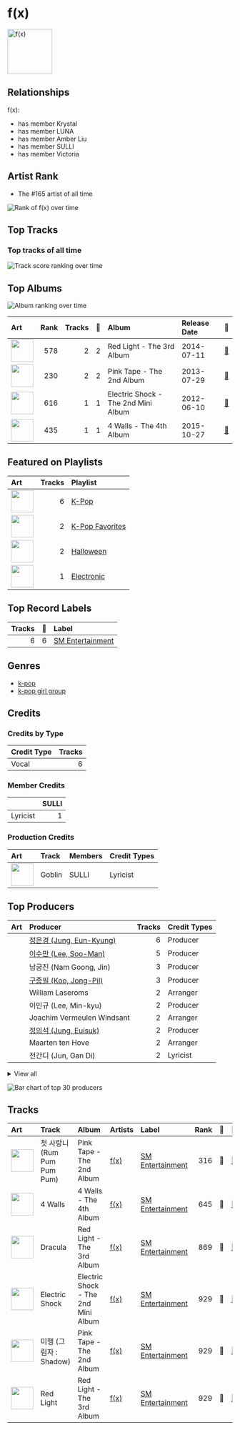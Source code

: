 
# f(x)


<img src="https://i.scdn.co/image/ab6761610000e5ebe0cc2045ff4e90d12df91cc3" alt="f(x)" width="100" />

## Relationships

f(x):
- has member Krystal
- has member LUNA
- has member Amber Liu
- has member SULLI
- has member Victoria

## Artist Rank
- The #165 artist of all time

![Rank of f(x) over time](../../images/artists/f(x)/rank_time_series.png)
## Top Tracks


### Top tracks of all time

![Track score ranking over time](../../images/artists/f(x)/track_rank_time_series_score.png)
## Top Albums

![Album ranking over time](../../images/artists/f(x)/album_rank_time_series.png)

| Art | Rank | Tracks | 💚 | Album | Release Date | 🔗 |
|:---|---:|---:|---:|:---|:---|:---|
| <img src="https://i.scdn.co/image/ab67616d0000b2737cb7222af6927b83987206f7" alt="" width="50" /> | 578 | 2 | 2 | Red Light - The 3rd Album | 2014-07-11 | [🔗](https://open.spotify.com/album/6T9SFwLGHVU75jRAjUJn3W) |
| <img src="https://i.scdn.co/image/ab67616d0000b2736f7d8c9dcc983839bd746dbc" alt="" width="50" /> | 230 | 2 | 2 | Pink Tape - The 2nd Album | 2013-07-29 | [🔗](https://open.spotify.com/album/62tuEHFtjk3L6Xjdkzyt4z) |
| <img src="https://i.scdn.co/image/ab67616d0000b2735a58accf4805f4097859eeac" alt="" width="50" /> | 616 | 1 | 1 | Electric Shock - The 2nd Mini Album | 2012-06-10 | [🔗](https://open.spotify.com/album/7LVMjDwcyhVhDTHddKPjIs) |
| <img src="https://i.scdn.co/image/ab67616d0000b273b6baf420e67f45971ca0d216" alt="" width="50" /> | 435 | 1 | 1 | 4 Walls - The 4th Album | 2015-10-27 | [🔗](https://open.spotify.com/album/6yJdchE7ARS996BxRgplFH) |

## Featured on Playlists
| Art | Tracks | Playlist |
|:---|---:|:---|
| <img src="https://mosaic.scdn.co/640/ab67616d00001e02505190077497c230422f2934ab67616d00001e027dd8f95320e8ef08aa121dfeab67616d00001e028164cd1a2e03b7ca2db9ff5eab67616d00001e02ff7c2dfd0ed9b2cf6bf9c818" alt="" width="50" /> | 6 | [K-Pop](../../playlists/k-pop/overview.md) |
| <img src="https://mosaic.scdn.co/640/ab67616d00001e024ed058b71650a6ca2c04adffab67616d00001e026772cf096be8acc1df092519ab67616d00001e028c4a282e84a53c1c8acf129aab67616d00001e02d8cc2281fcd4519ca020926b" alt="" width="50" /> | 2 | [K-Pop Favorites](../../playlists/k-pop_favorites/overview.md) |
| <img src="https://mosaic.scdn.co/640/ab67616d00001e023613e1e0d35867a0814005a9ab67616d00001e024a8e5eaab8b02db02e487c27ab67616d00001e0259fcda8d47bbd0f6c2bf1647ab67616d00001e028bc3d61189d95da5f74d7ba7" alt="" width="50" /> | 2 | [Halloween](../../playlists/halloween/overview.md) |
| <img src="https://mosaic.scdn.co/640/ab67616d00001e0248905438b9c1153978d9fbf4ab67616d00001e0279e8b529ce6c088a8027b2a1ab67616d00001e029b9b36b0e22870b9f542d937ab67616d00001e02d8601e15fa1b4351fe1fc6ae" alt="" width="50" /> | 1 | [Electronic](../../playlists/electronic/overview.md) |

## Top Record Labels

| Tracks | 💚 | Label |
|---:|---:|:---|
| 6 | 6 | [SM Entertainment](../../labels/sm_entertainment/overview.md) |

## Genres

- [k-pop](../../genres/k-pop/overview.md)
- [k-pop girl group](../../genres/k-pop_girl_group/overview.md)

## Credits

### Credits by Type

| Credit Type | Tracks |
|:---|---:|
| Vocal | 6 |

### Member Credits

| | SULLI |
|:---|---:|
| Lyricist | 1 |
### Production Credits

| Art | Track | Members | Credit Types |
|:---|:---|:---|:---|
| <img src="https://i.scdn.co/image/ab67616d0000b273199b103e99c9de6bb5a7dc53" alt="" width="50" /> | Goblin | SULLI | Lyricist |

## Top Producers

| Art | Producer | Tracks | Credit Types |
|:---|:---|---:|:---|
| | [정은경 (Jung, Eun-Kyung)](../../producers/정은경_(jung,_eun-kyung)/overview.md) | 6 | Producer |
| | [이수만 (Lee, Soo-Man)](../../producers/이수만_(lee,_soo-man)/overview.md) | 5 | Producer |
| | 남궁진 (Nam Goong, Jin) | 3 | Producer |
| | [구종필 (Koo, Jong-Pil)](../../producers/구종필_(koo,_jong-pil)/overview.md) | 3 | Producer |
| | William Laseroms | 2 | Arranger |
| | 이민규 (Lee, Min-kyu) | 2 | Producer |
| | Joachim Vermeulen Windsant | 2 | Arranger |
| | [정의석 (Jung, Euisuk)](../../producers/정의석_(jung,_euisuk)/overview.md) | 2 | Producer |
| | Maarten ten Hove | 2 | Arranger |
| | 전간디 (Jun, Gan Di) | 2 | Lyricist |


<details>
<summary>View all</summary>

| Art | Producer | Tracks | Credit Types |
|:---|:---|---:|:---|
| | Erik Lewander | 1 | Arranger |
| | [서지음 (Seo, Ji Eum)](../../producers/서지음_(seo,_ji_eum)/overview.md) | 1 | Lyricist |
| | Anne Judith Wik | 1 | Arranger |
| | Ylva Dimberg | 1 | Arranger |
| | Sophie Ellis-Bextor | 1 | Arranger |
| | 이면숙 (Lee, Myun-Sook) | 1 | Producer |
| | Allison Kaplan | 1 | Arranger |
| | Daniel Ullmann | 1 | Arranger |
| | Tay Jasper | 1 | Songwriter |
| | Maxx Song | 1 | Producer |
| | Cathy Dennis | 1 | Arranger |
| | [LDN Noise](../../producers/ldn_noise/overview.md) | 1 | Arranger, Songwriter |
| | Bryan Jarett | 1 | Arranger |
| | [조윤경 (Jo, Yoon Kyung)](../../producers/조윤경_(jo,_yoon_kyung)/overview.md) | 1 | Lyricist |
| | Adrian McKinnon | 1 | Songwriter |
| | 김지은 (Kim, Ji-eun) | 1 | Producer |
| | 정동윤 (Jung, Dong-yoon) | 1 | Arranger |
| | 이지홍 (Lee, Ji-hong) | 1 | Producer |
| | Sherry St. Germain | 1 | Arranger |
| | 이스란 (Lee, Seran) | 1 | Lyricist |
| | [Kenzie](../../producers/kenzie/overview.md) | 1 | Lyricist |
| | Maegan Cottone | 1 | Arranger |
| | Iggy Strange-Dahl | 1 | Arranger |
| | Rob Fusari | 1 | Arranger |

</details>


![Bar chart of top 30 producers](../../images/artists/f(x)/producers.png)
## Tracks

| Art | Track | Album | Artists | Label | Rank | 💚 | 🔗 |
|:---|:---|:---|:---|:---|---:|:---|:---|
| <img src="https://i.scdn.co/image/ab67616d0000b2736f7d8c9dcc983839bd746dbc" alt="" width="50" /> | 첫 사랑니 (Rum Pum Pum Pum) | Pink Tape - The 2nd Album | [f(x)](overview.md) | [SM Entertainment](../../labels/sm_entertainment) | 316 | 💚 | [🔗](https://open.spotify.com/track/22sIPXiQzcPydCC6skPPPq) |
| <img src="https://i.scdn.co/image/ab67616d0000b273b6baf420e67f45971ca0d216" alt="" width="50" /> | 4 Walls | 4 Walls - The 4th Album | [f(x)](overview.md) | [SM Entertainment](../../labels/sm_entertainment) | 645 | 💚 | [🔗](https://open.spotify.com/track/2YkjXEab4USTV9uuAgC90E) |
| <img src="https://i.scdn.co/image/ab67616d0000b2737cb7222af6927b83987206f7" alt="" width="50" /> | Dracula | Red Light - The 3rd Album | [f(x)](overview.md) | [SM Entertainment](../../labels/sm_entertainment) | 869 | 💚 | [🔗](https://open.spotify.com/track/5vClivCCQDK6sxmL6MhMFc) |
| <img src="https://i.scdn.co/image/ab67616d0000b2735a58accf4805f4097859eeac" alt="" width="50" /> | Electric Shock | Electric Shock - The 2nd Mini Album | [f(x)](overview.md) | [SM Entertainment](../../labels/sm_entertainment) | 929 | 💚 | [🔗](https://open.spotify.com/track/7tMN6iGJMulMFpSCeU7pmU) |
| <img src="https://i.scdn.co/image/ab67616d0000b2736f7d8c9dcc983839bd746dbc" alt="" width="50" /> | 미행 (그림자 : Shadow) | Pink Tape - The 2nd Album | [f(x)](overview.md) | [SM Entertainment](../../labels/sm_entertainment) | 929 | 💚 | [🔗](https://open.spotify.com/track/1xbJNPLSTtIWgGTt3Uu4gl) |
| <img src="https://i.scdn.co/image/ab67616d0000b2737cb7222af6927b83987206f7" alt="" width="50" /> | Red Light | Red Light - The 3rd Album | [f(x)](overview.md) | [SM Entertainment](../../labels/sm_entertainment) | 929 | 💚 | [🔗](https://open.spotify.com/track/4ML3iXqwb35FHG0SW1HVGc) |
